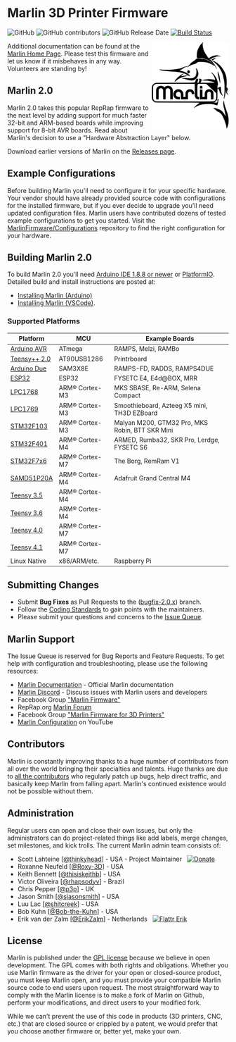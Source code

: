 # Marlin 3D Printer Firmware

![GitHub](https://img.shields.io/github/license/marlinfirmware/marlin.svg)
![GitHub contributors](https://img.shields.io/github/contributors/marlinfirmware/marlin.svg)
![GitHub Release Date](https://img.shields.io/github/release-date/marlinfirmware/marlin.svg)
[![Build Status](https://github.com/MarlinFirmware/Marlin/workflows/CI/badge.svg?branch=bugfix-2.0.x)](https://github.com/MarlinFirmware/Marlin/actions)

<img align="right" width=175 src="buildroot/share/pixmaps/logo/marlin-250.png" />

Additional documentation can be found at the [Marlin Home Page](https://marlinfw.org/).
Please test this firmware and let us know if it misbehaves in any way. Volunteers are standing by!

## Marlin 2.0

Marlin 2.0 takes this popular RepRap firmware to the next level by adding support for much faster 32-bit and ARM-based boards while improving support for 8-bit AVR boards. Read about Marlin's decision to use a "Hardware Abstraction Layer" below.

Download earlier versions of Marlin on the [Releases page](https://github.com/MarlinFirmware/Marlin/releases).

## Example Configurations

Before building Marlin you'll need to configure it for your specific hardware. Your vendor should have already provided source code with configurations for the installed firmware, but if you ever decide to upgrade you'll need updated configuration files. Marlin users have contributed dozens of tested example configurations to get you started. Visit the [MarlinFirmware/Configurations](https://github.com/MarlinFirmware/Configurations) repository to find the right configuration for your hardware.

## Building Marlin 2.0

To build Marlin 2.0 you'll need [Arduino IDE 1.8.8 or newer](https://www.arduino.cc/en/main/software) or [PlatformIO](http://docs.platformio.org/en/latest/ide.html#platformio-ide). Detailed build and install instructions are posted at:

- [Installing Marlin (Arduino)](http://marlinfw.org/docs/basics/install_arduino.html)
- [Installing Marlin (VSCode)](http://marlinfw.org/docs/basics/install_platformio_vscode.html).

### Supported Platforms

| Platform                                                                                                                                                                                                  | MCU            | Example Boards                                  |
| --------------------------------------------------------------------------------------------------------------------------------------------------------------------------------------------------------- | -------------- | ----------------------------------------------- |
| [Arduino AVR](https://www.arduino.cc/)                                                                                                                                                                    | ATmega         | RAMPS, Melzi, RAMBo                             |
| [Teensy++ 2.0](http://www.microchip.com/wwwproducts/en/AT90USB1286)                                                                                                                                       | AT90USB1286    | Printrboard                                     |
| [Arduino Due](https://www.arduino.cc/en/Guide/ArduinoDue)                                                                                                                                                 | SAM3X8E        | RAMPS-FD, RADDS, RAMPS4DUE                      |
| [ESP32](https://github.com/espressif/arduino-esp32)                                                                                                                                                       | ESP32          | FYSETC E4, E4d@BOX, MRR                         |
| [LPC1768](http://www.nxp.com/products/microcontrollers-and-processors/arm-based-processors-and-mcus/lpc-cortex-m-mcus/lpc1700-cortex-m3/512kb-flash-64kb-sram-ethernet-usb-lqfp100-package:LPC1768FBD100) | ARM® Cortex-M3 | MKS SBASE, Re-ARM, Selena Compact               |
| [LPC1769](https://www.nxp.com/products/processors-and-microcontrollers/arm-microcontrollers/general-purpose-mcus/lpc1700-cortex-m3/512kb-flash-64kb-sram-ethernet-usb-lqfp100-package:LPC1769FBD100)      | ARM® Cortex-M3 | Smoothieboard, Azteeg X5 mini, TH3D EZBoard     |
| [STM32F103](https://www.st.com/en/microcontrollers-microprocessors/stm32f103.html)                                                                                                                        | ARM® Cortex-M3 | Malyan M200, GTM32 Pro, MKS Robin, BTT SKR Mini |
| [STM32F401](https://www.st.com/en/microcontrollers-microprocessors/stm32f401.html)                                                                                                                        | ARM® Cortex-M4 | ARMED, Rumba32, SKR Pro, Lerdge, FYSETC S6      |
| [STM32F7x6](https://www.st.com/en/microcontrollers-microprocessors/stm32f7x6.html)                                                                                                                        | ARM® Cortex-M7 | The Borg, RemRam V1                             |
| [SAMD51P20A](https://www.adafruit.com/product/4064)                                                                                                                                                       | ARM® Cortex-M4 | Adafruit Grand Central M4                       |
| [Teensy 3.5](https://www.pjrc.com/store/teensy35.html)                                                                                                                                                    | ARM® Cortex-M4 |
| [Teensy 3.6](https://www.pjrc.com/store/teensy36.html)                                                                                                                                                    | ARM® Cortex-M4 |
| [Teensy 4.0](https://www.pjrc.com/store/teensy40.html)                                                                                                                                                    | ARM® Cortex-M7 |
| [Teensy 4.1](https://www.pjrc.com/store/teensy41.html)                                                                                                                                                    | ARM® Cortex-M7 |
| Linux Native                                                                                                                                                                                              | x86/ARM/etc.   | Raspberry Pi                                    |

## Submitting Changes

- Submit **Bug Fixes** as Pull Requests to the ([bugfix-2.0.x](https://github.com/MarlinFirmware/Marlin/tree/bugfix-2.0.x)) branch.
- Follow the [Coding Standards](http://marlinfw.org/docs/development/coding_standards.html) to gain points with the maintainers.
- Please submit your questions and concerns to the [Issue Queue](https://github.com/MarlinFirmware/Marlin/issues).

## Marlin Support

The Issue Queue is reserved for Bug Reports and Feature Requests. To get help with configuration and troubleshooting, please use the following resources:

- [Marlin Documentation](http://marlinfw.org) - Official Marlin documentation
- [Marlin Discord](https://discord.gg/n5NJ59y) - Discuss issues with Marlin users and developers
- Facebook Group ["Marlin Firmware"](https://www.facebook.com/groups/1049718498464482/)
- RepRap.org [Marlin Forum](http://forums.reprap.org/list.php?415)
- Facebook Group ["Marlin Firmware for 3D Printers"](https://www.facebook.com/groups/3Dtechtalk/)
- [Marlin Configuration](https://www.youtube.com/results?search_query=marlin+configuration) on YouTube

## Contributors

Marlin is constantly improving thanks to a huge number of contributors from all over the world bringing their specialties and talents. Huge thanks are due to [all the contributors](https://github.com/MarlinFirmware/Marlin/graphs/contributors) who regularly patch up bugs, help direct traffic, and basically keep Marlin from falling apart. Marlin's continued existence would not be possible without them.

## Administration

Regular users can open and close their own issues, but only the administrators can do project-related things like add labels, merge changes, set milestones, and kick trolls. The current Marlin admin team consists of:

- Scott Lahteine [[@thinkyhead](https://github.com/thinkyhead)] - USA - Project Maintainer &nbsp; [![Donate](https://api.flattr.com/button/flattr-badge-large.png)](http://www.thinkyhead.com/donate-to-marlin)
- Roxanne Neufeld [[@Roxy-3D](https://github.com/Roxy-3D)] - USA
- Keith Bennett [[@thisiskeithb](https://github.com/thisiskeithb)] - USA
- Victor Oliveira [[@rhapsodyv](https://github.com/rhapsodyv)] - Brazil
- Chris Pepper [[@p3p](https://github.com/p3p)] - UK
- Jason Smith [[@sjasonsmith](https://github.com/sjasonsmith)] - USA
- Luu Lac [[@shitcreek](https://github.com/shitcreek)] - USA
- Bob Kuhn [[@Bob-the-Kuhn](https://github.com/Bob-the-Kuhn)] - USA
- Erik van der Zalm [[@ErikZalm](https://github.com/ErikZalm)] - Netherlands &nbsp; [![Flattr Erik](https://api.flattr.com/button/flattr-badge-large.png)](https://flattr.com/submit/auto?user_id=ErikZalm&url=https://github.com/MarlinFirmware/Marlin&title=Marlin&language=&tags=github&category=software)

## License

Marlin is published under the [GPL license](/LICENSE) because we believe in open development. The GPL comes with both rights and obligations. Whether you use Marlin firmware as the driver for your open or closed-source product, you must keep Marlin open, and you must provide your compatible Marlin source code to end users upon request. The most straightforward way to comply with the Marlin license is to make a fork of Marlin on Github, perform your modifications, and direct users to your modified fork.

While we can't prevent the use of this code in products (3D printers, CNC, etc.) that are closed source or crippled by a patent, we would prefer that you choose another firmware or, better yet, make your own.

